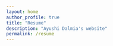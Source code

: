 ```yaml
---
layout: home
author_profile: true
title: "Resume" 
description: "Ayushi Dalmia's website"
permalink: /resume
---
```



